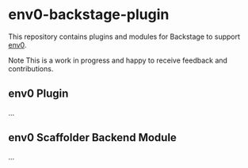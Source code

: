 # env0-backstage-plugin
This repository contains plugins and modules for Backstage to support [env0](https://www.env0.com/).



Note
This is a work in progress and happy to receive feedback and contributions.


## env0 Plugin
...

## env0 Scaffolder Backend Module
...
